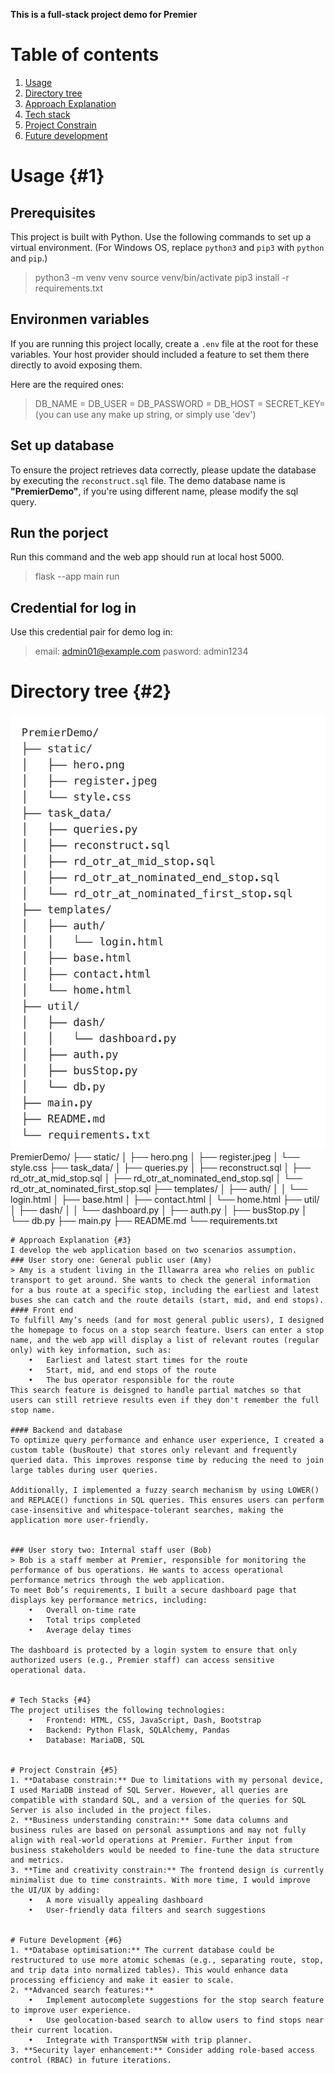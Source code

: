 **This is a full-stack project demo for Premier**
# Table of contents
1. [Usage](#1)
2. [Directory tree](#2)
3. [Approach Explanation](#3)
4. [Tech stack](#4)
5. [Project Constrain](#5)
6. [Future development](#6)

# Usage {#1}
## Prerequisites
This project is built with Python. Use the following commands to set up a virtual environment. (For Windows OS, replace `python3` and `pip3` with `python` and `pip`.)
> python3 -m venv venv
> source venv/bin/activate
> pip3 install -r requirements.txt

## Environmen variables
If you are running this project locally, create a `.env` file at the root for these variables. Your host provider should included a feature to set them there directly to avoid exposing them.

Here are the required ones:
> DB_NAME = 
> DB_USER = 
> DB_PASSWORD = 
> DB_HOST = 
> SECRET_KEY= (you can use any make up string, or simply use 'dev')

## Set up database
To ensure the project retrieves data correctly, please update the database by executing the `reconstruct.sql` file.
The demo database name is **"PremierDemo"**, if you're using different name, please modify the sql query.

## Run the porject
Run this command and the web app should run at local host 5000.
> flask --app main run

## Credential for log in
Use this credential pair for demo log in:
> email: admin01@example.com
> pasword: admin1234



# Directory tree {#2}
![dirTree](static/dirTree.png)
PremierDemo/
├── static/
│   ├── hero.png
│   ├── register.jpeg
│   └── style.css
├── task_data/
│   ├── queries.py
│   ├── reconstruct.sql
│   ├── rd_otr_at_mid_stop.sql
│   ├── rd_otr_at_nominated_end_stop.sql
│   └── rd_otr_at_nominated_first_stop.sql
├── templates/
│   ├── auth/
│   │   └── login.html
│   ├── base.html
│   ├── contact.html
│   └── home.html
├── util/
│   ├── dash/
│   │   └── dashboard.py
│   ├── auth.py
│   ├── busStop.py
│   └── db.py
├── main.py
├── README.md
└── requirements.txt

```
# Approach Explanation {#3}
I develop the web application based on two scenarios assumption.
### User story one: General public user (Amy)
> Amy is a student living in the Illawarra area who relies on public transport to get around. She wants to check the general information for a bus route at a specific stop, including the earliest and latest buses she can catch and the route details (start, mid, and end stops).
#### Front end
To fulfill Amy’s needs (and for most general public users), I designed the homepage to focus on a stop search feature. Users can enter a stop name, and the web app will display a list of relevant routes (regular only) with key information, such as:
	•	Earliest and latest start times for the route
	•	Start, mid, and end stops of the route
	•	The bus operator responsible for the route
This search feature is deisgned to handle partial matches so that users can still retrieve results even if they don't remember the full stop name.

#### Backend and database
To optimize query performance and enhance user experience, I created a custom table (busRoute) that stores only relevant and frequently queried data. This improves response time by reducing the need to join large tables during user queries.

Additionally, I implemented a fuzzy search mechanism by using LOWER() and REPLACE() functions in SQL queries. This ensures users can perform case-insensitive and whitespace-tolerant searches, making the application more user-friendly. 


### User story two: Internal staff user (Bob)
> Bob is a staff member at Premier, responsible for monitoring the performance of bus operations. He wants to access operational performance metrics through the web application.
To meet Bob’s requirements, I built a secure dashboard page that displays key performance metrics, including:
	•	Overall on-time rate
	•	Total trips completed
	•	Average delay times

The dashboard is protected by a login system to ensure that only authorized users (e.g., Premier staff) can access sensitive operational data.


# Tech Stacks {#4}
The project utilises the following technologies:
	•	Frontend: HTML, CSS, JavaScript, Dash, Bootstrap
	•	Backend: Python Flask, SQLAlchemy, Pandas
	•	Database: MariaDB, SQL


# Project Constrain {#5}
1. **Database constrain:** Due to limitations with my personal device, I used MariaDB instead of SQL Server. However, all queries are compatible with standard SQL, and a version of the queries for SQL Server is also included in the project files.
2. **Business understanding constrain:** Some data columns and business rules are based on personal assumptions and may not fully align with real-world operations at Premier. Further input from business stakeholders would be needed to fine-tune the data structure and metrics.
3. **Time and creativity constrain:** The frontend design is currently minimalist due to time constraints. With more time, I would improve the UI/UX by adding:
	•	A more visually appealing dashboard
	•	User-friendly data filters and search suggestions


# Future Development {#6}
1. **Database optimisation:** The current database could be restructured to use more atomic schemas (e.g., separating route, stop, and trip data into normalized tables). This would enhance data processing efficiency and make it easier to scale.
2. **Advanced search features:** 	
    •	Implement autocomplete suggestions for the stop search feature to improve user experience.
	•	Use geolocation-based search to allow users to find stops near their current location.
	•	Integrate with TransportNSW with trip planner.
3. **Security layer enhancement:** Consider adding role-based access control (RBAC) in future iterations.


